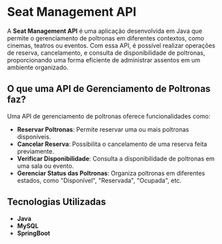 # Seat Management API

A **Seat Management API** é uma aplicação desenvolvida em Java que permite o gerenciamento de poltronas em diferentes contextos, como cinemas, teatros ou eventos. Com essa API, é possível realizar operações de reserva, cancelamento, e consulta de disponibilidade de poltronas, proporcionando uma forma eficiente de administrar assentos em um ambiente organizado.

## O que uma API de Gerenciamento de Poltronas faz?

Uma API de gerenciamento de poltronas oferece funcionalidades como:

- **Reservar Poltronas**: Permite reservar uma ou mais poltronas disponíveis.
- **Cancelar Reserva**: Possibilita o cancelamento de uma reserva feita previamente.
- **Verificar Disponibilidade**: Consulta a disponibilidade de poltronas em uma sala ou evento.
- **Gerenciar Status das Poltronas**: Organiza poltronas em diferentes estados, como "Disponível", "Reservada", "Ocupada", etc.

## Tecnologias Utilizadas

- **Java**
- **MySQL**
- **SpringBoot**


